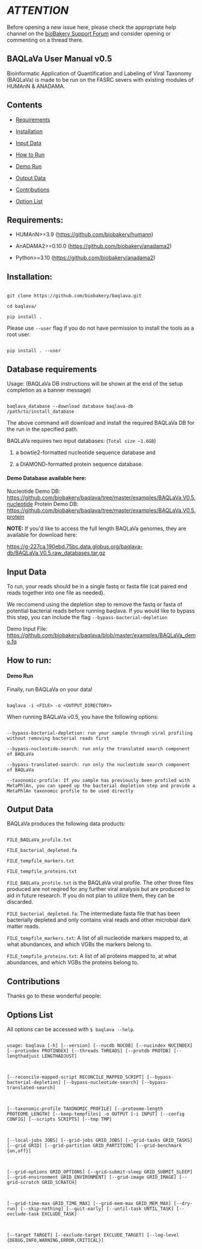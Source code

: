 
# ***ATTENTION***

  

Before opening a new issue here, please check the appropriate help channel on the [bioBakery Support Forum](https://forum.biobakery.org) and consider opening or commenting on a thread there.

  
  

## BAQLaVa User Manual v0.5

Bioinformatic Application of Quantification and Labeling of Viral Taxonomy (BAQLaVa) is made to be run on the FASRC severs with existing modules of HUMAnN & ANADAMA.

  

## Contents ##

- [Requirements](#requirements)

- [Installation](#installation)

- [Input Data](#Input-Data)

- [How to Run](#how-to-run)

- [Demo Run](#Demo)

- [Output Data](#Output-Data)

- [Contributions](#Contributions)

- [Option List](#option-list)

  

## Requirements:

- HUMAnN>=3.9 (https://github.com/biobakery/humann)

- AnADAMA2>=0.10.0 (https://github.com/biobakery/anadama2)

- Python>=3.10 (https://github.com/biobakery/anadama2)

  

## Installation:

```

git clone https://github.com/biobakery/baqlava.git

cd baqlava/

pip install .

```

Please use `--user` flag if you do not have permission to install the tools as a root user.

```

pip install . --user

```

## Database requirements

  

Usage: (BAQLaVa DB instructions will be shown at the end of the setup completion as a banner message)

```

baqlava_database --download database baqlava-db /path/to/install_database

```
The above command will download and install the required BAQLaVa DB for the run in the specified path.

BAQLaVa requires two input databases: (`Total size ~1.6GB`)

1) a bowtie2-formatted nucleotide sequence database and

2) a DIAMOND-formatted protein sequence database.

#### Demo Database available here: 
Nucleotide Demo DB: https://github.com/biobakery/baqlava/tree/master/examples/BAQLaVa.V0.5.nucleotide
Protein Demo DB: https://github.com/biobakery/baqlava/tree/master/examples/BAQLaVa.V0.5.protein  

**NOTE:** If you'd like to access the full length BAQLaVa genomes, they are available for download here:

https://g-227ca.190ebd.75bc.data.globus.org/baqlava-db/BAQLaVa.V0.5.raw_databases.tar.gz

  

## Input Data

To run, your reads should be in a single fastq or fasta file (cat paired end reads together into one file as needed).

We reccomend using the depletion step to remove the fastq or fasta of potential bacterial reads before running baqlava. If you would like to bypass this step, you can include the flag `--bypass-bacterial-depletion`

  Demo Input File: https://github.com/biobakery/baqlava/blob/master/examples/BAQLaVa_demo.fq  

## How to run:

#### Demo Run

Finally, run BAQLaVa on your data!

```

baqlava -i <FILE> -o <OUTPUT_DIRECTORY>

```

  

When running BAQLaVa v0.5, you have the following options:

```

--bypass-bacterial-depletion: run your sample through viral profiling without removing bacterial reads first

--bypass-nucleotide-search: run only the translated search component of BAQLaVa

--bypass-translated-search: run only the nucleotide search component of BAQLaVa

--taxonomic-profile: If you sample has previously been profiled with MetaPhlAn, you can speed up the bacterial depletion step and provide a MetaPhlAn taxonomic profile to be used directly

```

  

## Output Data

BAQLaVa produces the following data products:

```

FILE_BAQLaVa_profile.txt

FILE_bacterial_depleted.fa

FILE_tempfile_markers.txt

FILE_tempfile_proteins.txt

```

  

`FILE_BAQLaVa_profile.txt` is the BAQLaVa viral profile. The other three files produced are not reqired for any further viral analysis but are produced to aid in future research. If you do not plan to utilize them, they can be discarded.

  

`FILE_bacterial_depleted.fa`: The intermediate fasta file that has been bacterially depleted and only contains viral reads and other microbial dark matter reads.

  

`FILE_tempfile_markers.txt`: A list of all nucleotide markers mapped to, at what abundances, and which VGBs the markers belong to.

  

`FILE_tempfile_proteins.txt`: A list of all proteins mapped to, at what abundances, and which VGBs the proteins belong to.

  

## Contributions ##

Thanks go to these wonderful people:

  

## Options List ##

All options can be accessed with `$ baqlava --help`.

```

usage: baqlava [-h] [--version] [--nucdb NUCDB] [--nucindex NUCINDEX] [--protindex PROTINDEX] [--threads THREADS] [--protdb PROTDB] [--lengthadjust LENGTHADJUST]

  

[--reconcile-mapped-script RECONCILE_MAPPED_SCRIPT] [--bypass-bacterial-depletion] [--bypass-nucleotide-search] [--bypass-translated-search]

  

[--taxonomic-profile TAXONOMIC_PROFILE] [--proteome-length PROTEOME_LENGTH] [--keep-tempfiles] -o OUTPUT [-i INPUT] [--config CONFIG] [--scripts SCRIPTS] [--tmp TMP]

  

[--local-jobs JOBS] [--grid-jobs GRID_JOBS] [--grid-tasks GRID_TASKS] [--grid GRID] [--grid-partition GRID_PARTITION] [--grid-benchmark {on,off}]

  

[--grid-options GRID_OPTIONS] [--grid-submit-sleep GRID_SUBMIT_SLEEP] [--grid-environment GRID_ENVIRONMENT] [--grid-image GRID_IMAGE] [--grid-scratch GRID_SCRATCH]

  

[--grid-time-max GRID_TIME_MAX] [--grid-mem-max GRID_MEM_MAX] [--dry-run] [--skip-nothing] [--quit-early] [--until-task UNTIL_TASK] [--exclude-task EXCLUDE_TASK]

  

[--target TARGET] [--exclude-target EXCLUDE_TARGET] [--log-level {DEBUG,INFO,WARNING,ERROR,CRITICAL}]

  

```